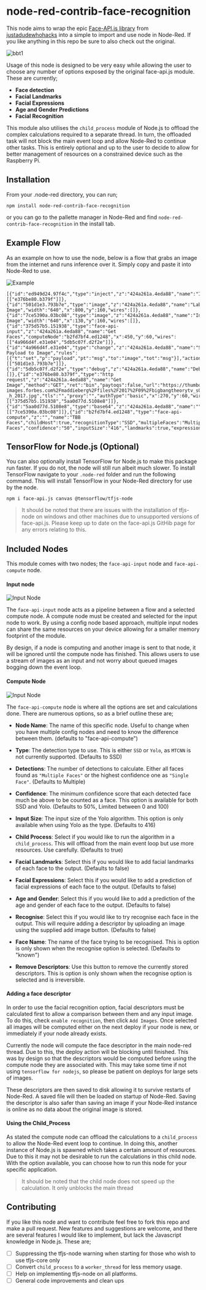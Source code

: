# node-red-contrib-face-recognition

This node aims to wrap the epic [Face-API.js library](https://github.com/justadudewhohacks/face-api.js) from [justadudewhohacks](https://github.com/justadudewhohacks) into a simple to import and use node in Node-Red. If you like anything in this repo be sure to also check out the original.

![bbt1](Images/bbt1.jpg)

Usage of this node is designed to be very easy while allowing the user to choose any number of options exposed by the original face-api.js module. These are currently;

- __Face detection__
- __Facial Landmarks__
- __Facial Expressions__
- __Age and Gender Predictions__
- __Facial Recognition__

This module also utilises the `child_process` module of Node.js to offload the complex calculations required to a separate thread. In turn, the offloaded task will not block the main event loop and allow Node-Red to continue other tasks. This is entirely optional and up to the user to decide to allow for better management of resources on a constrained device such as the Raspberry Pi.

## Installation

From your .node-red directory, you can run;

`npm install node-red-contrib-face-recognition`

or you can go to the pallette manager in Node-Red and find `node-red-contrib-face-recognition` in the install tab.

## Example Flow

As an example on how to use the node, below is a flow that grabs an image from the internet and runs inference over it. Simply copy and paste it into Node-Red to use. 

![Example](Images/Example%20Flow.PNG)

```
[{"id":"ed949d24.97f4c","type":"inject","z":"424a261a.4eda88","name":"Input","topic":"","payload":"","payloadType":"date","repeat":"","crontab":"","once":false,"onceDelay":"","x":110,"y":60,"wires":[["e376be80.b379f"]]},{"id":"501d1e3.793b7e","type":"image","z":"424a261a.4eda88","name":"Labeled Image","width":"640","x":800,"y":160,"wires":[]},{"id":"7ce5390a.03bc08","type":"image","z":"424a261a.4eda88","name":"Input Image","width":"640","x":130,"y":160,"wires":[]},{"id":"375d57b5.151938","type":"face-api-input","z":"424a261a.4eda88","name":"Get Faces","computeNode":"b2fd7bf4.ed1248","x":450,"y":60,"wires":[["4a966d4f.e31e04","5db5c07f.d2f2e"]]},{"id":"4a966d4f.e31e04","type":"change","z":"424a261a.4eda88","name":"Set Payload to Image","rules":[{"t":"set","p":"payload","pt":"msg","to":"image","tot":"msg"}],"action":"","property":"","from":"","to":"","reg":false,"x":820,"y":120,"wires":[["501d1e3.793b7e"]]},{"id":"5db5c07f.d2f2e","type":"debug","z":"424a261a.4eda88","name":"Debug","active":true,"tosidebar":true,"console":false,"tostatus":false,"complete":"true","targetType":"full","x":770,"y":60,"wires":[]},{"id":"e376be80.b379f","type":"http request","z":"424a261a.4eda88","name":"Get Image","method":"GET","ret":"bin","paytoqs":false,"url":"https://thumbor.forbes.com/thumbor/960x0/https%3A%2F%2Fblogs-images.forbes.com%2Fmaddieberg%2Ffiles%2F2017%2F09%2Fbigbangtheorytv_s05e01_05-_h_2017.jpg","tls":"","proxy":"","authType":"basic","x":270,"y":60,"wires":[["375d57b5.151938","5aa0d77d.5108e8"]]},{"id":"5aa0d77d.5108e8","type":"base64","z":"424a261a.4eda88","name":"","action":"","property":"payload","x":120,"y":120,"wires":[["7ce5390a.03bc08"]]},{"id":"b2fd7bf4.ed1248","type":"face-api-compute","z":"","name":"TBB Faces","childHost":true,"recognitionType":"SSD","multipleFaces":"Multiple Faces","confidence":"50","inputSize":"416","landmarks":true,"expressions":true,"ageGender":true,"recognition":false,"labelName":"known","file":""}]
```
## TensorFlow for Node.js (Optional)

You can also optionally install TensorFlow for Node.js to make this package run faster. If you do not, the node will still run albeit much slower. To install TensorFlow navigate to your `.node-red` folder and run the following command. This will install TensorFlow in your Node-Red directory for use by the node.

`npm i face-api.js canvas @tensorflow/tfjs-node`

>It should be noted that there are issues with the installation of tfjs-node on windows and other machines due to unsupported versions of face-api.js. Please keep up to date on the face-api.js GitHib page for any errors relating to this.

## Included Nodes

This module comes with two nodes; the `face-api-input` node and `face-api-compute` node.

#### Input node

![Input Node](Images/face-api-input-node-menu.JPG)

The `face-api-input` node acts as a pipeline between a flow and a selected compute node. A compute node must be created and selected for the input node to work. By using a config node based approach, multiple input nodes can share the same resources on your device allowing for a smaller memory footprint of the module.

By design, if a node is computing and another image is sent to that node, it will be ignored until the compute node has finished. This allows users to use a stream of images as an input and not worry about queued images bogging down the event loop.

#### Compute Node

![Input Node](Images/face-api-compute-node-menu.JPG)

The `face-api-compute` node is where all the options are set and calculations done. There are numerous options, so as a brief outline these are;

- __Node Name__: The name of this specific node. Useful to change when you have multiple config nodes and need to know the difference between them. (defaults to "face-api-compute")

- __Type__: The detection type to use. This is either `SSD` or `Yolo`, as `MTCNN` is not currently supported. (Defaults to SSD)

- __Detections__: The number of detections to calculate. Either all faces found as `"Multiple Faces"` or the highest confidence one as `"Single Face"`. (Defaults to Multiple)

- __Confidence__: The minimum confidence score that each detected face much be above to be counted as a face. This option is available for both SSD and Yolo. (Defaults to 50%, Limited between 0 and 100)

- __Input Size__: The input size of the Yolo algorithm. This option is only available when using Yolo as the type. (Defaults to 416)

- __Child Process__: Select if you would like to run the algorithm in a `child_process`. This will offload from the main event loop but use more resources. Use carefully. (Defaults to true)

- __Facial Landmarks__: Select this if you would like to add facial landmarks of each face to the output. (Defaults to false)

- __Facial Expressions__: Select this if you would like to add a prediction of facial expressions of each face to the output. (Defaults to false)

- __Age and Gender__: Select this if you would like to add a prediction of the age and gender of each face to the output. (Defaults to false)

- __Recognise__: Select this if you would like to try recognise each face in the output. This will require adding a descriptor by uploading an image using the supplied add image button. (Defaults to false)

- __Face Name__: The name of the face trying to be recognised. This is option is only shown when the recognise option is selected. (Defaults to "known")

- __Remove Descriptors__: Use this button to remove the currently stored descriptors. This is option is only shown when the recognise option is selected and is irreversible.

#### Adding a face descriptor

In order to use the facial recognition option, facial descriptors must be calculated first to allow a comparison between them and any input image. To do this, check `enable recognition`, then click `Add Images`. Once selected all images will be computed either on the next deploy if your node is new, or immediately if your node already exists.

Currently the node will compute the face descriptor in the main node-red thread. Due to this, the deploy action will be blocking until finished. This was by design so that the descriptors would be computed before using the compute node they are associated with. This may take some time if not using `tensorflow for nodejs`, so please be patient on deploys for large sets of images.

These descriptors are then saved to disk allowing it to survive restarts of Node-Red. A saved file will then be loaded on startup of Node-Red. Saving the descriptor is also safer than saving an image if your Node-Red instance is online as no data about the original image is stored.

#### Using the Child_Process

As stated the compute node can offload the calculations to a `child_process` to allow the Node-Red event loop to continue. In doing this, another instance of Node.js is spawned which takes a certain amount of resources. Due to this it may not be desirable to run the calculations in this child node. With the option available, you can choose how to run this node for your specific application.

> It should be noted that the child node does not speed up the calculation. It only unblocks the main thread

## Contributing

If you like this node and want to contribute feel free to fork this repo and make a pull request. New features and suggestions are welcome, and there are several features I would like to implement, but lack the Javascript knowledge in Node.js. These are;

- [ ] Suppressing the tfjs-node warning when starting for those who wish to use tfjs-core only
- [ ] Convert `child_process` to a `worker_thread` for less memory usage.
- [ ] Help on implementing tfjs-node on all platforms.
- [ ] General code improvements and clean ups
